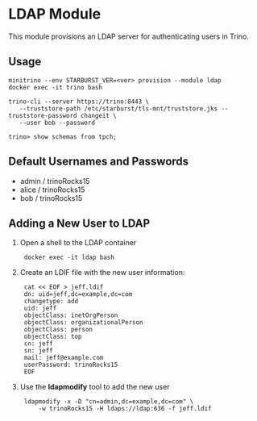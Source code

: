 # LDAP Module

This module provisions an LDAP server for authenticating users in Trino.

## Usage

    minitrino --env STARBURST_VER=<ver> provision --module ldap
    docker exec -it trino bash 
    
    trino-cli --server https://trino:8443 \
       --truststore-path /etc/starburst/tls-mnt/truststore.jks --truststore-password changeit \
       --user bob --password

    trino> show schemas from tpch;

## Default Usernames and Passwords

- admin / trinoRocks15
- alice / trinoRocks15
- bob / trinoRocks15

## Adding a New User to LDAP

1. Open a shell to the LDAP container

        docker exec -it ldap bash

2. Create an LDIF file with the new user information:

        cat << EOF > jeff.ldif
        dn: uid=jeff,dc=example,dc=com
        changetype: add
        uid: jeff
        objectClass: inetOrgPerson
        objectClass: organizationalPerson
        objectClass: person
        objectClass: top
        cn: jeff
        sn: jeff
        mail: jeff@example.com
        userPassword: trinoRocks15
        EOF

3. Use the **ldapmodify** tool to add the new user

        ldapmodify -x -D "cn=admin,dc=example,dc=com" \
            -w trinoRocks15 -H ldaps://ldap:636 -f jeff.ldif
